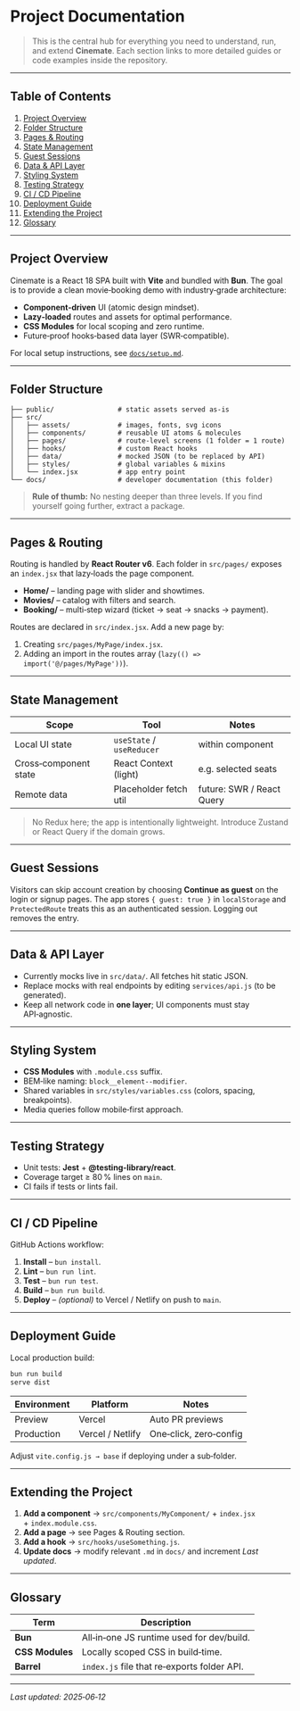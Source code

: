# Project Documentation

> This is the central hub for everything you need to understand, run, and extend **Cinemate**. Each section links to more detailed guides or code examples inside the repository.

---

## Table of Contents

1. [Project Overview](#project-overview)
2. [Folder Structure](#folder-structure)
3. [Pages & Routing](#pages--routing)
4. [State Management](#state-management)
5. [Guest Sessions](#guest-sessions)
6. [Data & API Layer](#data--api-layer)
7. [Styling System](#styling-system)
8. [Testing Strategy](#testing-strategy)
9. [CI / CD Pipeline](#ci--cd-pipeline)
10. [Deployment Guide](#deployment-guide)
11. [Extending the Project](#extending-the-project)
12. [Glossary](#glossary)

---

## Project Overview

Cinemate is a React 18 SPA built with **Vite** and bundled with **Bun**. The goal is to provide a clean movie‑booking demo with industry‑grade architecture:

* **Component‑driven** UI (atomic design mindset).
* **Lazy‑loaded** routes and assets for optimal performance.
* **CSS Modules** for local scoping and zero runtime.
* Future‑proof hooks‑based data layer (SWR‑compatible).

For local setup instructions, see [`docs/setup.md`](./setup.md).

---

## Folder Structure

```
├── public/                # static assets served as‑is
├── src/
│   ├── assets/            # images, fonts, svg icons
│   ├── components/        # reusable UI atoms & molecules
│   ├── pages/             # route‑level screens (1 folder = 1 route)
│   ├── hooks/             # custom React hooks
│   ├── data/              # mocked JSON (to be replaced by API)
│   ├── styles/            # global variables & mixins
│   └── index.jsx          # app entry point
└── docs/                  # developer documentation (this folder)
```

> **Rule of thumb:** No nesting deeper than three levels. If you find yourself going further, extract a package.

---

## Pages & Routing

Routing is handled by **React Router v6**. Each folder in `src/pages/` exposes an `index.jsx` that lazy‑loads the page component.

* **Home/** – landing page with slider and showtimes.
* **Movies/** – catalog with filters and search.
* **Booking/** – multi‑step wizard (ticket → seat → snacks → payment).

Routes are declared in `src/index.jsx`. Add a new page by:

1. Creating `src/pages/MyPage/index.jsx`.
2. Adding an import in the routes array (`lazy(() => import('@/pages/MyPage'))`).

---

## State Management

| Scope                 | Tool                      | Notes                     |
| --------------------- | ------------------------- | ------------------------- |
| Local UI state        | `useState` / `useReducer` | within component          |
| Cross‑component state | React Context (light)     | e.g. selected seats       |
| Remote data           | Placeholder fetch util    | future: SWR / React Query |

> No Redux here; the app is intentionally lightweight. Introduce Zustand or React Query if the domain grows.

---

## Guest Sessions

Visitors can skip account creation by choosing **Continue as guest** on the login or signup pages. The app stores `{ guest: true }` in `localStorage` and `ProtectedRoute` treats this as an authenticated session. Logging out removes the entry.

---

## Data & API Layer

* Currently mocks live in `src/data/`.  All fetches hit static JSON.
* Replace mocks with real endpoints by editing `services/api.js` (to be generated).
* Keep all network code in **one layer**; UI components must stay API‑agnostic.

---

## Styling System

* **CSS Modules** with `.module.css` suffix.
* BEM‑like naming: `block__element--modifier`.
* Shared variables in `src/styles/variables.css` (colors, spacing, breakpoints).
* Media queries follow mobile‑first approach.

---

## Testing Strategy

* Unit tests: **Jest** + **@testing-library/react**.
* Coverage target ≥ 80 % lines on `main`.
* CI fails if tests or lints fail.

---

## CI / CD Pipeline

GitHub Actions workflow:

1. **Install** – `bun install`.
2. **Lint** – `bun run lint`.
3. **Test** – `bun run test`.
4. **Build** – `bun run build`.
5. **Deploy** – *(optional)* to Vercel / Netlify on push to `main`.

---

## Deployment Guide

Local production build:

```bash
bun run build       
serve dist           
```

| Environment | Platform         | Notes                  |
| ----------- | ---------------- | ---------------------- |
| Preview     | Vercel           | Auto PR previews       |
| Production  | Vercel / Netlify | One‑click, zero‑config |

Adjust `vite.config.js → base` if deploying under a sub‑folder.

---

## Extending the Project

1. **Add a component** → `src/components/MyComponent/` + `index.jsx` + `index.module.css`.
2. **Add a page** → see Pages & Routing section.
3. **Add a hook** → `src/hooks/useSomething.js`.
4. **Update docs** → modify relevant `.md` in `docs/` and increment *Last updated*.

---

## Glossary

| Term            | Description                                 |
| --------------- | ------------------------------------------- |
| **Bun**         | All‑in‑one JS runtime used for dev/build.   |
| **CSS Modules** | Locally scoped CSS in build‑time.           |
| **Barrel**      | `index.js` file that re‑exports folder API. |

---

*Last updated: 2025‑06‑12*
